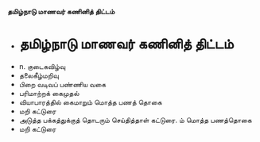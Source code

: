 **தமிழ்நாடு மாணவர் கணினித் திட்டம்**
- # தமிழ்நாடு மாணவர் கணினித் திட்டம்
- n. குடைகவிழ்வு
- தலைகீழ்மறிவு
- பிறை வடிவப் பண்ணிய வகை
- பரிமாற்றக் கைமுதல்
- வியாபாரத்தில் கைமாறும் மொத்த பணத் தொகை
- மறி கட்டுரை
- அடுத்த பக்கத்துக்குத் தொடரும் செய்தித்தாள் கட்டுரை. ம் மொத்த பணத்தொகை
- மறி கட்டுரை

